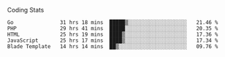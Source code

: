 Coding Stats
<!--START_SECTION:waka-->

```text
Go               31 hrs 18 mins  █████▒░░░░░░░░░░░░░░░░░░░   21.46 %
PHP              29 hrs 41 mins  █████░░░░░░░░░░░░░░░░░░░░   20.35 %
HTML             25 hrs 19 mins  ████▒░░░░░░░░░░░░░░░░░░░░   17.36 %
JavaScript       25 hrs 17 mins  ████▒░░░░░░░░░░░░░░░░░░░░   17.34 %
Blade Template   14 hrs 14 mins  ██▒░░░░░░░░░░░░░░░░░░░░░░   09.76 %
```

<!--END_SECTION:waka-->
